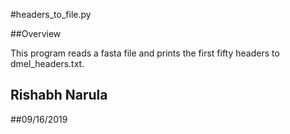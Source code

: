 #headers_to_file.py

##Overview

This program reads a fasta file and prints the first fifty headers to
dmel_headers.txt.

## Rishabh Narula
##09/16/2019
